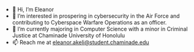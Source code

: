 - 👋 Hi, I’m Eleanor 
- 👀 I’m interested in prospering in cybersecurity in the Air Force and contributing to Cyberspace Warfare Operations as an officer. 
- 🌱 I’m currently majoring in Computer Science with a minor in Criminal Justice at Chaminade University of Honolulu
- 📫 Reach me at eleanor.akeli@student.chaminade.edu


<!---
eakeli/eakeli is a ✨ special ✨ repository because its `README.md` (this file) appears on your GitHub profile.
You can click the Preview link to take a look at your changes.
--->

